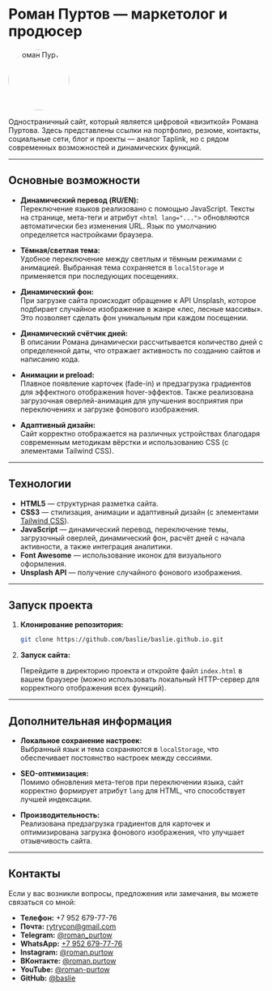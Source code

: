 # Роман Пуртов — маркетолог и продюсер

<img src="https://baslie.github.io/images/roman.jpg" alt="Роман Пуртов" width="120" height="120" style="border-radius: 50%;" />

Одностраничный сайт, который является цифровой «визиткой» Романа Пуртова. Здесь представлены ссылки на портфолио, резюме, контакты, социальные сети, блог и проекты — аналог Taplink, но с рядом современных возможностей и динамических функций.

---

## Основные возможности

- **Динамический перевод (RU/EN):**  
  Переключение языков реализовано с помощью JavaScript. Тексты на странице, мета-теги и атрибут `<html lang="...">` обновляются автоматически без изменения URL. Язык по умолчанию определяется настройками браузера.

- **Тёмная/светлая тема:**  
  Удобное переключение между светлым и тёмным режимами с анимацией. Выбранная тема сохраняется в `localStorage` и применяется при последующих посещениях.

- **Динамический фон:**  
  При загрузке сайта происходит обращение к API Unsplash, которое подбирает случайное изображение в жанре «лес, лесные массивы». Это позволяет сделать фон уникальным при каждом посещении.

- **Динамический счётчик дней:**  
  В описании Романа динамически рассчитывается количество дней с определенной даты, что отражает активность по созданию сайтов и написанию кода.

- **Анимации и preload:**  
  Плавное появление карточек (fade-in) и предзагрузка градиентов для эффектного отображения hover-эффектов. Также реализована загрузочная оверлей-анимация для улучшения восприятия при переключениях и загрузке фонового изображения.

- **Адаптивный дизайн:**  
  Сайт корректно отображается на различных устройствах благодаря современным методикам вёрстки и использованию CSS (с элементами Tailwind CSS).

---

## Технологии

- **HTML5** — структурная разметка сайта.
- **CSS3** — стилизация, анимации и адаптивный дизайн (с элементами [Tailwind CSS](https://tailwindcss.com/)).
- **JavaScript** — динамический перевод, переключение темы, загрузочный оверлей, динамический фон, расчёт дней с начала активности, а также интеграция аналитики.
- **Font Awesome** — использование иконок для визуального оформления.
- **Unsplash API** — получение случайного фонового изображения.

---

## Запуск проекта

1. **Клонирование репозитория:**

    ```bash
    git clone https://github.com/baslie/baslie.github.io.git
    ```

2. **Запуск сайта:**

    Перейдите в директорию проекта и откройте файл `index.html` в вашем браузере (можно использовать локальный HTTP-сервер для корректного отображения всех функций).

---

## Дополнительная информация

- **Локальное сохранение настроек:**  
  Выбранный язык и тема сохраняются в `localStorage`, что обеспечивает постоянство настроек между сессиями.

- **SEO-оптимизация:**  
  Помимо обновления мета-тегов при переключении языка, сайт корректно формирует атрибут `lang` для HTML, что способствует лучшей индексации.

- **Производительность:**  
  Реализована предзагрузка градиентов для карточек и оптимизирована загрузка фонового изображения, что улучшает отзывчивость сайта.

---

## Контакты

Если у вас возникли вопросы, предложения или замечания, вы можете связаться со мной:

- **Телефон:** +7 952 679-77-76
- **Почта:** [rytrycon@gmail.com](mailto:rytrycon@gmail.com)
- **Telegram:** [@roman_purtow](https://t.me/roman_purtow)
- **WhatsApp:** [+7 952 679-77-76](https://wa.me/79526797776)
- **Instagram:** [@roman.purtow](https://instagram.com/roman.purtow)
- **ВКонтакте:** [@roman.purtow](https://vk.com/roman.purtow)
- **YouTube:** [@roman-purtow](https://www.youtube.com/@roman-purtow)
- **GitHub:** [@baslie](https://github.com/baslie)
